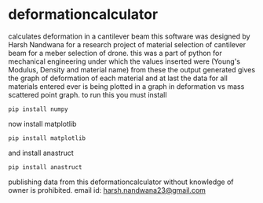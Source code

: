 # deformationcalculator
 calculates deformation in a cantilever beam
this software was designed by Harsh Nandwana for a research project of material selection of cantilever beam for a meber selection of drone. this was a part of python for mechanical engineering under which the values inserted were (Young's Modulus, Density and material name)
from these the output generated gives the graph of deformation of each material and at last the data for all materials entered ever is being plotted in a graph in deformation vs mass scattered point graph.
to run this you must install
```
pip install numpy
```
now install matplotlib
```
pip install matplotlib
```
and install anastruct
```
pip install anastruct
```
publishing data from this deformationcalculator without knowledge of owner is prohibited.
email id: harsh.nandwana23@gmail.com 
